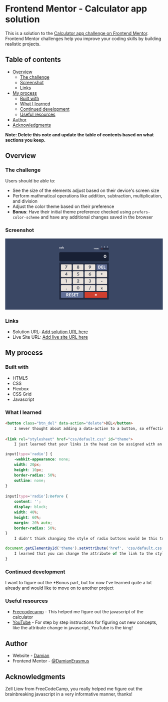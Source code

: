 # Frontend Mentor - Calculator app solution

This is a solution to the [Calculator app challenge on Frontend Mentor](https://www.frontendmentor.io/challenges/calculator-app-9lteq5N29). Frontend Mentor challenges help you improve your coding skills by building realistic projects. 

## Table of contents

- [Overview](#overview)
  - [The challenge](#the-challenge)
  - [Screenshot](#screenshot)
  - [Links](#links)
- [My process](#my-process)
  - [Built with](#built-with)
  - [What I learned](#what-i-learned)
  - [Continued development](#continued-development)
  - [Useful resources](#useful-resources)
- [Author](#author)
- [Acknowledgments](#acknowledgments)

**Note: Delete this note and update the table of contents based on what sections you keep.**

## Overview

### The challenge

Users should be able to:

- See the size of the elements adjust based on their device's screen size
- Perform mathmatical operations like addition, subtraction, multiplication, and division
- Adjust the color theme based on their preference
- **Bonus**: Have their initial theme preference checked using `prefers-color-scheme` and have any additional changes saved in the browser

### Screenshot

![My Calculator](./screenshot.png)

### Links

- Solution URL: [Add solution URL here](https://github.com/DamianErasmus/calculator)
- Live Site URL: [Add live site URL here](https://decalculator.netlify.app/)

## My process

### Built with

- HTML5
- CSS
- Flexbox
- CSS Grid
- Javascript

### What I learned

```html
<button class="btn_del" data-action="delete">DEL</button>
	I never thought about adding a data-action to a button, so effective

<link rel="stylesheet" href="css/default.css" id="theme">
	I just learned that your links in the head can be assigned with an id
```
```css
input[type='radio'] {
    -webkit-appearance: none;
    width: 20px;
    height: 10px;
    border-radius: 50%;
    outline: none;
}

input[type='radio']:before {
    content: '';
    display: block;
    width: 40%;
    height: 60%;
    margin: 20% auto;
    border-radius: 50%;
}
	I didn't think changing the style of radio buttons would be this tricky, I needed google for this one
```
```js
document.getElementById('theme').setAttribute('href', 'css/default.css');
	I learned that you can change the attribute of the link to the style sheet
}
```

### Continued development

I want to figure out the *Bonus part, but for now I've learned quite a lot already and would like to move on to another project

### Useful resources

- [Freecodecamp](https://www.freecodecamp.org) - This helped me figure out the javascript of the calculator
- [YouTube](https://www.youtube.com) - For step by step instructions for figuring out new concepts, like the attribute change in javascript, YouTube is the king!


## Author

- Website - [Damian](https://damianerasmus.com)
- Frontend Mentor - [@DamianErasmus](https://www.frontendmentor.io/profile/DamianErasmus)

## Acknowledgments

Zell Liew from FreeCodeCamp, you really helped me figure out the brainbreaking javascript in a very informative manner, thanks!
